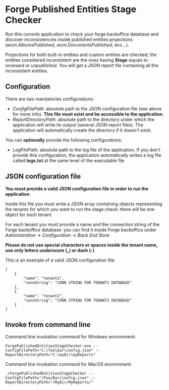 # Forge Published Entities Stage Checker

Run this console application to check your forge backoffice database and discover inconsistencies inside published entities projections (*wcm.AlbumsPublished*, *wcm.DocumentsPublished*, ecc...).

Projections for both built-in entities and custom entities are checked; the entities considered inconsistent are the ones having **Stage** equals to *reviewed* or *unpublished*. You will get a JSON report file containing all the inconsistent entities.

## Configuration

There are two mandatories configurations: 
 - *ConfigFilePath*: absolute path to the JSON configuration file (see above for more info). **This file must exist and be accessible to the application**.
 - *ReportDirectoryPath*: absolute path to the directory under which the application will write its output (several JSON report files). The application will automatically create the directory if it doesn't exist.

You can **optionally** provide the following configurations:
- LogFilePath: absolute path to the log file of the application. If you don't provide this configuration, the application automatically writes a log file called **logs.txt** at the same level of the executable file

## JSON configuration file

**You must provide a valid JSON configuration file in order to run the application**.

Inside this file you must write a JSON array containing objects representing the tenants for which you want to run the stage check: there will be one object for each tenant.  

For each tenant you must provide a name and the connection string of the Forge backoffice database: you can find it inside Forge backoffice under *Administration* -> *Configuration* -> *Back End Store*

**Please do not use special characters or spaces inside the tenant name, use only letters underscore (\_) or dash (-)**

This is an example of a valid JSON configuration file: 
```
[
	{
		"name": "tenant1",
		"connString": "CONN STRING FOR TENANT1 DATABASE"
	},
	{
		"name": "tenant2",
		"connString": "CONN STRING FOR TENANT2 DATABASE"
	}
]
```

## Invoke from command line

Command line invokation command for Windows environment:
```
ForgePublishedEntitiesStageChecker.exe --ConfigFilePath="C:\foo\bar\config.json" --ReportDirectoryPath="C:\myDir\myReports"
```

Command line invokation command for MacOS environment:
```
./ForgePublishedEntitiesStageChecker --ConfigFilePath="/Foo/Bar/config.json" --ReportDirectoryPath="/MyDir/MyReports/"
```

